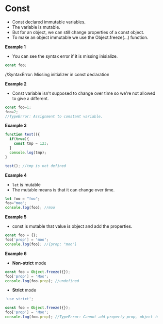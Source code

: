 # Const

- Const declared immutable variables.
- The variable is mutable.
- But for an object, we can still change properties of a const object.
- To make an object immutable we use the Object.freeze(...) function.


**Example 1**
- You can see the syntax error if it is missing inisialize. 

```js
const foo;
```
//SyntaxError: Missing initializer in const declaration

**Example 2**
- Const variable isn't supposed to change over time so we're not allowed to give a different.
```js
const foo=1;
foo=2;
//TypeError: Assignment to constant variable.
```

**Example 3**

```js
function test(){
  if(true){
    const tmp = 123;
  }
  console.log(tmp);
}

test(); //tmp is not defined
```

**Example 4**

- `let` is mutable 
- The mutable means is that it can change over time.

```js
let foo = "foo";
foo="moo";
console.log(foo); //moo
```

**Example 5**
- const is mutable that value is object and add the properties. 

```js
const foo = {};
foo['prop'] = 'moo';
console.log(foo); //{prop: "moo"}
```
**Example 6**
- **Non-strict** mode

```js
const foo = Object.freeze({});
foo['prop'] = 'Moo';
console.log(foo.prop); //undefined
```
- **Strict** mode

```js
'use strict';

const foo = Object.freeze({});
foo['prop'] = 'Moo';
console.log(foo.prop); //TypeError: Cannot add property prop, object is not extensible
```
